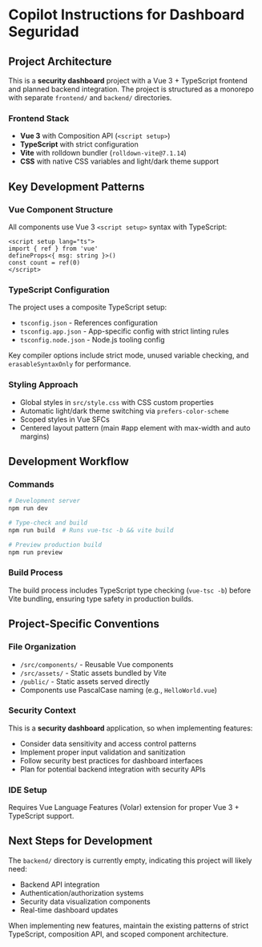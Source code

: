 # Copilot Instructions for Dashboard Seguridad

## Project Architecture

This is a **security dashboard** project with a Vue 3 + TypeScript frontend and planned backend integration. The project is structured as a monorepo with separate `frontend/` and `backend/` directories.

### Frontend Stack
- **Vue 3** with Composition API (`<script setup>`)
- **TypeScript** with strict configuration
- **Vite** with rolldown bundler (`rolldown-vite@7.1.14`)
- **CSS** with native CSS variables and light/dark theme support

## Key Development Patterns

### Vue Component Structure
All components use Vue 3 `<script setup>` syntax with TypeScript:
```vue
<script setup lang="ts">
import { ref } from 'vue'
defineProps<{ msg: string }>()
const count = ref(0)
</script>
```

### TypeScript Configuration
The project uses a composite TypeScript setup:
- `tsconfig.json` - References configuration
- `tsconfig.app.json` - App-specific config with strict linting rules
- `tsconfig.node.json` - Node.js tooling config

Key compiler options include strict mode, unused variable checking, and `erasableSyntaxOnly` for performance.

### Styling Approach
- Global styles in `src/style.css` with CSS custom properties
- Automatic light/dark theme switching via `prefers-color-scheme`
- Scoped styles in Vue SFCs
- Centered layout pattern (main #app element with max-width and auto margins)

## Development Workflow

### Commands
```bash
# Development server
npm run dev

# Type-check and build
npm run build  # Runs vue-tsc -b && vite build

# Preview production build
npm run preview
```

### Build Process
The build process includes TypeScript type checking (`vue-tsc -b`) before Vite bundling, ensuring type safety in production builds.

## Project-Specific Conventions

### File Organization
- `/src/components/` - Reusable Vue components
- `/src/assets/` - Static assets bundled by Vite
- `/public/` - Static assets served directly
- Components use PascalCase naming (e.g., `HelloWorld.vue`)

### Security Context
This is a **security dashboard** application, so when implementing features:
- Consider data sensitivity and access control patterns
- Implement proper input validation and sanitization
- Follow security best practices for dashboard interfaces
- Plan for potential backend integration with security APIs

### IDE Setup
Requires Vue Language Features (Volar) extension for proper Vue 3 + TypeScript support.

## Next Steps for Development

The `backend/` directory is currently empty, indicating this project will likely need:
- Backend API integration
- Authentication/authorization systems  
- Security data visualization components
- Real-time dashboard updates

When implementing new features, maintain the existing patterns of strict TypeScript, composition API, and scoped component architecture.
